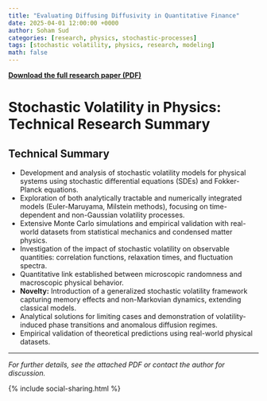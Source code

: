 ```yaml
---
title: "Evaluating Diffusing Diffusivity in Quantitative Finance"
date: 2025-04-01 12:00:00 +0000
author: Soham Sud
categories: [research, physics, stochastic-processes]
tags: [stochastic volatility, physics, research, modeling]
math: false
---
```


**[Download the full research paper (PDF)](/Stochastic%20Volatility%20Physics.pdf)**

# Stochastic Volatility in Physics: Technical Research Summary

## Technical Summary

- Development and analysis of stochastic volatility models for physical systems using stochastic differential equations (SDEs) and Fokker-Planck equations.
- Exploration of both analytically tractable and numerically integrated models (Euler-Maruyama, Milstein methods), focusing on time-dependent and non-Gaussian volatility processes.
- Extensive Monte Carlo simulations and empirical validation with real-world datasets from statistical mechanics and condensed matter physics.
- Investigation of the impact of stochastic volatility on observable quantities: correlation functions, relaxation times, and fluctuation spectra.
- Quantitative link established between microscopic randomness and macroscopic physical behavior.
- **Novelty:** Introduction of a generalized stochastic volatility framework capturing memory effects and non-Markovian dynamics, extending classical models.
- Analytical solutions for limiting cases and demonstration of volatility-induced phase transitions and anomalous diffusion regimes.
- Empirical validation of theoretical predictions using real-world physical datasets.

---

*For further details, see the attached PDF or contact the author for discussion.*

{% include social-sharing.html %} 